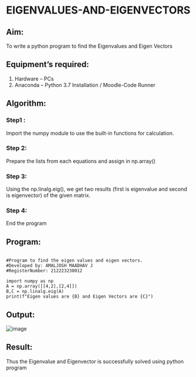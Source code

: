 # EIGENVALUES-AND-EIGENVECTORS
## Aim:
To write a python program to find the Eigenvalues and Eigen Vectors
## Equipment’s required:
1. 	Hardware – PCs
2. 	Anaconda – Python 3.7 Installation / Moodle-Code Runner
## Algorithm:
### Step1 : 
Import the numpy module to use the built-in functions for calculation.
### Step 2: 
Prepare the lists from each equations and assign in np.array()
### Step 3: 
Using the np.linalg.eig(),  we get two results (first is eigenvalue and second is eigenvector) of the given matrix.
### Step 4: 
End the program
## Program:
```

#Program to find the eigen values and eigen vectors.
#Developed by: AMALJOSH MAADHAV J
#RegisterNumber: 212223230012

import numpy as np
A = np.array([[4,2],[2,4]])
B,C = np.linalg.eig(A)
print(f"Eigen values are {B} and Eigen Vectors are {C}")

```
## Output:
![image](https://github.com/user-attachments/assets/fe6dfd5a-d443-41fe-916b-d8caedc9565f)

## Result:
Thus the Eigenvalue and Eigenvector is successfully solved using python program
